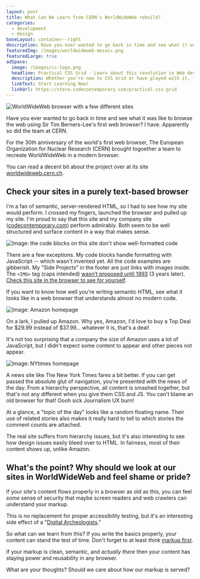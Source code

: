 ```yaml
---
layout: post
title: What Can We Learn from CERN's WorldWideWeb rebuild?
categories:
  - development
  - design
baseLayout: container--right
description: Have you ever wanted to go back in time and see what it was like to browse the web using Sir Tim Berners-Lee's first web browser? I have. Apparently so did the team at CERN. For the 30th anniversary of the world's first web browser, The European Organization for Nuclear Research (CERN) brought togoether a team to recreate WorldWideWeb in a modern browser. 
featuredImg: /images/worldwideweb-mosaic.png
featuredLarge: true
adSpace: 
  image: /images/cc-logo.png
  headline: Practical CSS Grid - Learn about this revolution in Web design!
  description: Whether you're new to CSS Grid or have played with it, finding practical examples of this new layout mechanism is the best way to learn it's power. Sign up below for two hours of practical grid knowledge just for you!
  linkText: Start Learning Now!
  linkUrl: https://store.codecontemporary.com/practical-css-grid
---
```


![WorldWideWeb browser with a few different sites](/images/worldwideweb-mosaic.png)

Have you ever wanted to go back in time and see what it was like to browse the web using Sir Tim Berners-Lee's first web browser? I have. Apparently so did the team at CERN.

For the 30th anniversary of the world's first web browser, The European Organization for Nuclear Research (CERN) brought togoether a team to recreate WorldWideWeb in a modern browser.

You can read a decent bit about the project over at its site [worldwideweb.cern.ch](https://worldwideweb.cern.ch).

## Check your sites in a purely text-based browser

I'm a fan of semantic, server-rendered HTML, so I had to see how my site would perform. I crossed my fingers, launched the browser and pulled up my site. I'm proud to say that this site and my company site ([codecontemporary.com](https://codecontemporary.com)) perform admirably. Both seem to be well structured and surface content in a way that makes sense.

![Image: the code blocks on this site don't show well-formatted code](/images/worldwideweb-codeblock.png)

There are a few exceptions. My code blocks handle formatting with JavaScript -- which wasn't invented yet. All the code examples are gibberish. My "Side Projects" in the footer are just links with images inside. The `<IMG>` tag (caps intended) [wasn't proposed until 1993](https://thehistoryoftheweb.com/the-origin-of-the-img-tag/) (3 years later). [Check this site in the browser to see for yourself](https://worldwideweb.cern.ch/browser/#https://bryanlrobinson.com).

If you want to know how well you're writing semantic HTML, see what it looks like in a web browser that understands almost no modern code.

![Image: Amazon homepage](/images/worldwideweb-amazon.png)

On a lark, I pulled up Amazon. Why yes, Amazon, I'd love to buy a Top Deal for $29.99 instead of $37.99... whatever it is, that's a deal!

It's not too surprising that a company the size of Amazon uses a lot of JavaScript, but I didn't expect some content to appear and other pieces not appear.

![Image: NYtimes homepage](/images/worldwideweb-nytimes.png)

A news site like The New York Times fares a bit better. If you can get passed the absolute glut of navigation, you're presented with the news of the day. From a hierarchy perspective, all content is smashed together, but that's not any different when you give them CSS and JS. You can't blame an old browser for that! Oooh sick Journalism UX burn!

At a glance, a "topic of the day" looks like a random floating name. Their use of related stories also makes it really hard to tell to which stories the comment counts are attached.

The real site suffers from hierarchy issues, but it's also interesting to see how design issues easily bleed over to HTML. In fairness, most of their content shows up, unlike Amazon.

## What's the point? Why should we look at our sites in WorldWideWeb and feel shame or pride?

If your site's content flows properly in a browser as old as this, you can feel _some_ sense of security that maybe screen readers and web crawlers can understand your markup.

This is no replacement for proper accessibility testing, but it's an interesting side effect of a "[Digital Archeologists](https://adactio.com/journal/14827)."

So what can we learn from this? If you write the basics properly, your content can stand the test of time. Don't forget to at least _think_ [markup first](https://bryanlrobinson.com/blog/2018/12/19/markup-first-development/).

If your markup is clean, semantic, and _actually there_ then your content has staying power and reusability in any browser.

What are your thoughts? Should we care about how our markup is served?